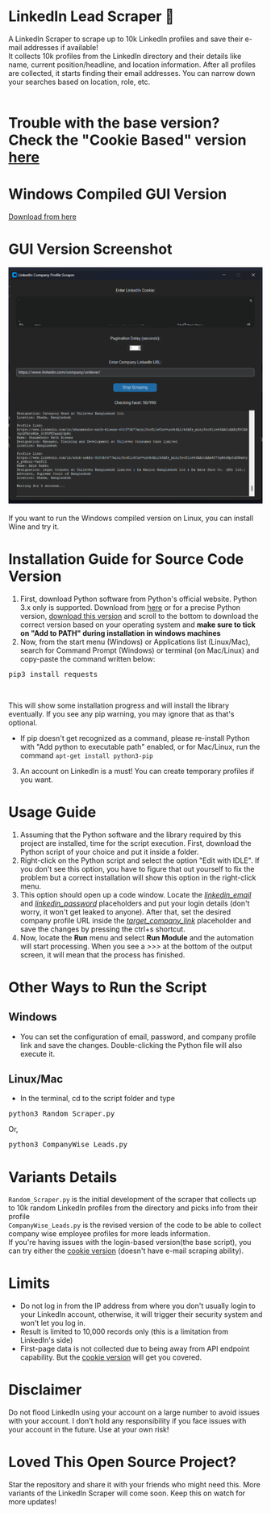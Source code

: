 # LinkedIn Lead Scraper 🚀
A LinkedIn Scraper to scrape up to 10k LinkedIn profiles and save their e-mail addresses if available!<br>
It collects 10k profiles from the LinkedIn directory and their details like name, current position/headline, and location information. After all profiles are collected, it starts finding their email addresses. You can narrow down your searches based on location, role, etc.
<br><br>
# Trouble with the base version? Check the "Cookie Based" version <a href="https://github.com/TufayelLUS/LinkedIn-Scraper/tree/master/LinkedIn%20Lead%20Scraper%202024%20Edition">here</a><br>

# Windows Compiled GUI Version
<a href="https://github.com/TufayelLUS/LinkedIn-Scraper/raw/refs/heads/master/LinkedIn%20GUI%20win64%20compiled.zip">Download from here</a>

# GUI Version Screenshot
<img src="https://raw.githubusercontent.com/TufayelLUS/LinkedIn-Scraper/refs/heads/master/LinkedIn%20Scraper%20GUI/UI.png" /><br><br>
If you want to run the Windows compiled version on Linux, you can install Wine and try it.

# Installation Guide for Source Code Version
1. First, download Python software from Python's official website. Python 3.x only is supported. Download from <a href="https://python.org/downloads">here</a> or for a precise Python version, <a href="https://www.python.org/downloads/release/python-3118/">download this version</a> and scroll to the bottom to download the correct version based on your operating system and <b>make sure to tick on "Add to PATH" during installation in windows machines</b>
2. Now, from the start menu (Windows) or Applications list (Linux/Mac), search for Command Prompt (Windows) or terminal (on Mac/Linux) and copy-paste the command written below:
<pre>pip3 install requests</pre><br>
This will show some installation progress and will install the library eventually. If you see any pip warning, you may ignore that as that's optional.
* If pip doesn't get recognized as a command, please re-install Python with "Add python to executable path" enabled, or for Mac/Linux, run the command <code>apt-get install python3-pip</code>
3. An account on LinkedIn is a must! You can create temporary profiles if you want.

# Usage Guide 
1. Assuming that the Python software and the library required by this project are installed, time for the script execution. First, download the Python script of your choice and put it inside a folder.
2. Right-click on the Python script and select the option "Edit with IDLE". If you don't see this option, you have to figure that out yourself to fix the problem but a correct installation will show this option in the right-click menu.
3. This option should open up a code window. Locate the <u><i>linkedin_email</i></u> and <u><i>linkedin_password</i></u> placeholders and put your login details (don't worry, it won't get leaked to anyone). After that, set the desired company profile URL inside the <u><i>target_company_link</i></u> placeholder and save the changes by pressing the ctrl+s shortcut.
4. Now, locate the <b>Run</b> menu and select <b>Run Module</b> and the automation will start processing. When you see a <i>>>></i> at the bottom of the output screen, it will mean that the process has finished.

# Other Ways to Run the Script
## Windows
* You can set the configuration of email, password, and company profile link and save the changes. Double-clicking the Python file will also execute it.
## Linux/Mac
* In the terminal, cd to the script folder and type<br>
<pre>python3 Random_Scraper.py</pre>Or,<br>
<pre>python3 CompanyWise_Leads.py</pre>

# Variants Details
<code>Random_Scraper.py</code> is the initial development of the scraper that collects up to 10k random LinkedIn profiles from the directory and picks info from their profile<br>
<code>CompanyWise_Leads.py</code> is the revised version of the code to be able to collect company wise employee profiles for more leads information.<br>
If you're having issues with the login-based version(the base script), you can try either the <a href="https://github.com/TufayelLUS/LinkedIn-Scraper/tree/master/LinkedIn%20Lead%20Scraper%202024%20Edition">cookie version</a> (doesn't have e-mail scraping ability).

# Limits
* Do not log in from the IP address from where you don't usually login to your LinkedIn account, otherwise, it will trigger their security system and won't let you log in.
* Result is limited to 10,000 records only (this is a limitation from LinkedIn's side)
* First-page data is not collected due to being away from API endpoint capability. But the <a href="https://github.com/TufayelLUS/LinkedIn-Scraper/tree/master/LinkedIn%20Lead%20Scraper%202024%20Edition">cookie version</a> will get you covered.

# Disclaimer
Do not flood LinkedIn using your account on a large number to avoid issues with your account. I don't hold any responsibility if you face issues with your account in the future. Use at your own risk!

# Loved This Open Source Project?
Star the repository and share it with your friends who might need this. More variants of the LinkedIn Scraper will come soon. Keep this on watch for more updates!
